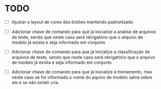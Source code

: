 # TODO

- [ ] Ajustar o layout de cores dos botões mantendo padronizado
- [ ] Adicionar chave de comando para que já inicialize a análise de arquivos de teste, sendo que neste caso será obrigatório que o arquivo de modelo já exista e seja informado em conjunto
- [ ] Adicionar chave de comando para que já inicialize a classificação de arquivos de teste, sendo que neste caso será obrigatório que o arquivo de modelo já exista e seja informado em conjunto
- [ ] Adicionar chave de comando para que já inicialize a treinamento, mas neste caso se for informado o nome do aquivo de modelo salva sobre ele e se não existir cria.

